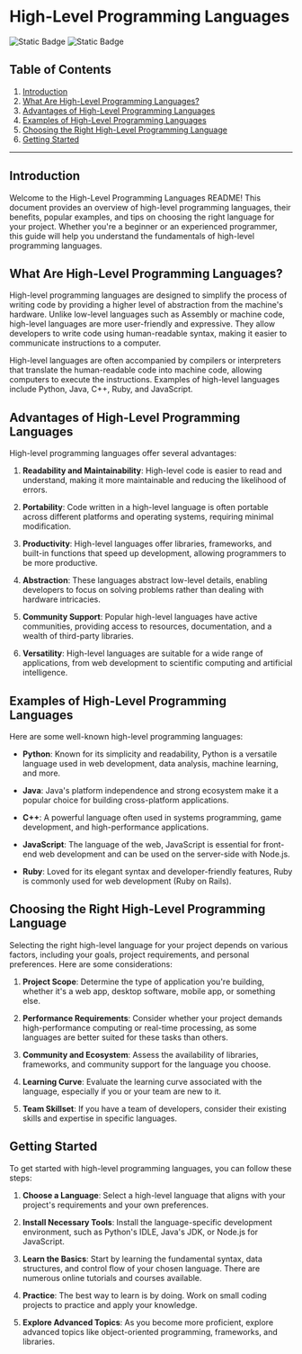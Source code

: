 # High-Level Programming Languages
![Static Badge](https://img.shields.io/badge/code%20style-Pycodestyle-green?style=for-the-badge&logo=python)
 ![Static Badge](https://img.shields.io/badge/Author-Aymane%20Sadiki-blue?style=for-the-badge)




## Table of Contents
1. [Introduction](#introduction)
2. [What Are High-Level Programming Languages?](#what-are-high-level-programming-languages)
3. [Advantages of High-Level Programming Languages](#advantages-of-high-level-programming-languages)
4. [Examples of High-Level Programming Languages](#examples-of-high-level-programming-languages)
5. [Choosing the Right High-Level Programming Language](#choosing-the-right-high-level-programming-language)
6. [Getting Started](#getting-started)

---

## Introduction

Welcome to the High-Level Programming Languages README! This document provides an overview of high-level programming languages, their benefits, popular examples, and tips on choosing the right language for your project. Whether you're a beginner or an experienced programmer, this guide will help you understand the fundamentals of high-level programming languages.

## What Are High-Level Programming Languages?

High-level programming languages are designed to simplify the process of writing code by providing a higher level of abstraction from the machine's hardware. Unlike low-level languages such as Assembly or machine code, high-level languages are more user-friendly and expressive. They allow developers to write code using human-readable syntax, making it easier to communicate instructions to a computer.

High-level languages are often accompanied by compilers or interpreters that translate the human-readable code into machine code, allowing computers to execute the instructions. Examples of high-level languages include Python, Java, C++, Ruby, and JavaScript.

## Advantages of High-Level Programming Languages

High-level programming languages offer several advantages:

1. **Readability and Maintainability**: High-level code is easier to read and understand, making it more maintainable and reducing the likelihood of errors.

2. **Portability**: Code written in a high-level language is often portable across different platforms and operating systems, requiring minimal modification.

3. **Productivity**: High-level languages offer libraries, frameworks, and built-in functions that speed up development, allowing programmers to be more productive.

4. **Abstraction**: These languages abstract low-level details, enabling developers to focus on solving problems rather than dealing with hardware intricacies.

5. **Community Support**: Popular high-level languages have active communities, providing access to resources, documentation, and a wealth of third-party libraries.

6. **Versatility**: High-level languages are suitable for a wide range of applications, from web development to scientific computing and artificial intelligence.

## Examples of High-Level Programming Languages

Here are some well-known high-level programming languages:

- **Python**: Known for its simplicity and readability, Python is a versatile language used in web development, data analysis, machine learning, and more.

- **Java**: Java's platform independence and strong ecosystem make it a popular choice for building cross-platform applications.

- **C++**: A powerful language often used in systems programming, game development, and high-performance applications.

- **JavaScript**: The language of the web, JavaScript is essential for front-end web development and can be used on the server-side with Node.js.

- **Ruby**: Loved for its elegant syntax and developer-friendly features, Ruby is commonly used for web development (Ruby on Rails).

## Choosing the Right High-Level Programming Language

Selecting the right high-level language for your project depends on various factors, including your goals, project requirements, and personal preferences. Here are some considerations:

1. **Project Scope**: Determine the type of application you're building, whether it's a web app, desktop software, mobile app, or something else.

2. **Performance Requirements**: Consider whether your project demands high-performance computing or real-time processing, as some languages are better suited for these tasks than others.

3. **Community and Ecosystem**: Assess the availability of libraries, frameworks, and community support for the language you choose.

4. **Learning Curve**: Evaluate the learning curve associated with the language, especially if you or your team are new to it.

5. **Team Skillset**: If you have a team of developers, consider their existing skills and expertise in specific languages.

## Getting Started

To get started with high-level programming languages, you can follow these steps:

1. **Choose a Language**: Select a high-level language that aligns with your project's requirements and your own preferences.

2. **Install Necessary Tools**: Install the language-specific development environment, such as Python's IDLE, Java's JDK, or Node.js for JavaScript.

3. **Learn the Basics**: Start by learning the fundamental syntax, data structures, and control flow of your chosen language. There are numerous online tutorials and courses available.

4. **Practice**: The best way to learn is by doing. Work on small coding projects to practice and apply your knowledge.

5. **Explore Advanced Topics**: As you become more proficient, explore advanced topics like object-oriented programming, frameworks, and libraries.

